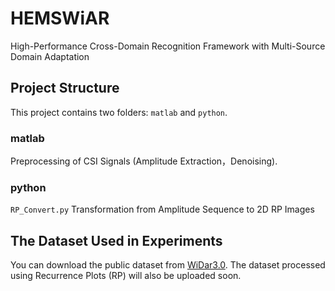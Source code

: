 # HEMSWiAR
High-Performance Cross-Domain Recognition Framework with Multi-Source Domain Adaptation 
## Project Structure
This project contains two folders: `matlab` and `python`.
### matlab
Preprocessing of CSI Signals (Amplitude Extraction，Denoising).
### python
 `RP_Convert.py` Transformation from Amplitude Sequence to 2D RP Images

## The Dataset Used in Experiments
You can download the public dataset from [WiDar3.0](http://tns.thss.tsinghua.edu.cn/widar3.0/).
The dataset processed using Recurrence Plots (RP) will also be uploaded soon.
